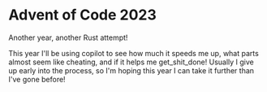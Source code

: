 # Advent of Code 2023

Another year, another Rust attempt!

This year I'll be using copilot to see how much it speeds me up, what parts almost seem like cheating, and if it helps me get_shit_done! Usually I give up early into the process, so I'm hoping this year I can take it further than I've gone before!
